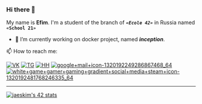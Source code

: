 ### Hi there 👋
My name is **Efim**. I'm a student of the branch of ***`«Ecole 42»`*** in Russia named ****`«School 21»`****

- 🔭 I’m currently working on docker project, named ***inception***.

📫 How to reach me:

[![VK](https://user-images.githubusercontent.com/76059664/122641723-bcf7c080-d10f-11eb-913b-7ffdf68d50e4.png "don't do it!")](https://vk.com/h0tbed228)
[![TG](https://user-images.githubusercontent.com/76059664/122641853-7191e200-d110-11eb-9fae-25a9bc68196a.png "Telegramm")](https://t.me/H0tBed)
[![HH](https://user-images.githubusercontent.com/76059664/122648412-e0cbfe00-d131-11eb-9f2c-18cda6dc72f2.png "HH")](https://kazan.hh.ru/resume/11d12321ff08dd672b0039ed1f6861564b5831)
<a href="mailto:h0tbed@gmail.com">![google+mail+icon-1320192249286867468_64](https://user-images.githubusercontent.com/76059664/122648667-dcecab80-d132-11eb-9bf9-5f238e7287ca.png)
</a>
[![white+game+gamer+gaming+gradient+social+media+steam+icon-1320192481768246335_64](https://user-images.githubusercontent.com/76059664/122648821-8a5fbf00-d133-11eb-99fc-5baea0a36693.png "steam")](https://steamcommunity.com/id/H0tBed)



-------
[![jaeskim's 42 stats](https://badge42.herokuapp.com/api/stats/tasian?privacyName=true)](https://github.com/xXH0tBedXx/school21_projects)
